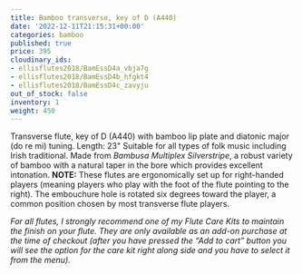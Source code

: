 ```yaml
---
title: Bamboo transverse, key of D (A440)
date: '2022-12-11T21:15:31+00:00'
categories: bamboo
published: true
price: 395
cloudinary_ids:
- ellisflutes2018/BamEssD4a_vbja7g
- ellisflutes2018/BamEssD4b_hfgkt4
- ellisflutes2018/BamEssD4c_zavyju
out_of_stock: false
inventory: 1
weight: 450
---
```


Transverse flute, key of D  (A440) with bamboo lip plate and diatonic major (do re mi) tuning.  Length:  23"   Suitable for all types of folk music including Irish traditional.  Made from *Bambusa Multiplex Silverstripe*, a robust variety of bamboo with a natural taper in the bore which provides excellent intonation.  **NOTE:** These flutes are ergonomically set up for right-handed players (meaning players who play with the foot of the flute pointing to the right).  The embouchure hole is rotated six degrees toward the player, a common position chosen by most transverse flute players.  

*For all flutes, I strongly recommend one of my Flute Care Kits to maintain the finish on your flute. They are only available as an add-on purchase at the time of checkout (after you have pressed the “Add to cart” button you will see the option for the care kit right along side and you have to select it from the menu).*